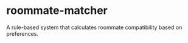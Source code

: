 # roommate-matcher
A rule-based system that calculates roommate compatibility based on preferences.
